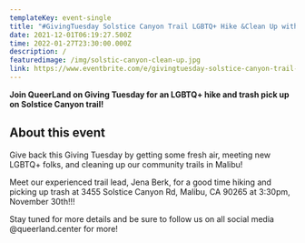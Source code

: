 ```yaml
---
templateKey: event-single
title: "#GivingTuesday Solstice Canyon Trail LGBTQ+ Hike &Clean Up with QueerLand"
date: 2021-12-01T06:19:27.500Z
time: 2022-01-27T23:30:00.000Z
description: /
featuredimage: /img/solstic-canyon-clean-up.jpg
link: https://www.eventbrite.com/e/givingtuesday-solstice-canyon-trail-lgbtq-hike-clean-up-with-queerland-tickets-208206781087?aff=ebdsoporgprofile#
---
```

**Join QueerLand on Giving Tuesday for an LGBTQ+ hike and trash pick up on Solstice Canyon trail!**

## About this event

Give back this Giving Tuesday by getting some fresh air, meeting new LGBTQ+ folks, and cleaning up our community trails in Malibu!

Meet our experienced trail lead, Jena Berk, for a good time hiking and picking up trash at 3455 Solstice Canyon Rd, Malibu, CA 90265 at 3:30pm, November 30th!!!

Stay tuned for more details and be sure to follow us on all social media @queerland.center for more!